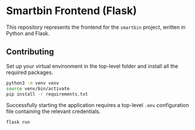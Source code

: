 # Smartbin Frontend (Flask)

This repository represents the frontend for the `smartbin` project, written in Python and Flask.

## Contributing

Set up your virtual environment in the top-level folder and install all the required packages.

```bash
python3 -m venv venv
source venv/bin/activate
pip install -r requirements.txt
```

Successfully starting the application requires a top-level `.env` configuration file containing the relevant credentials.

```
flask run
```